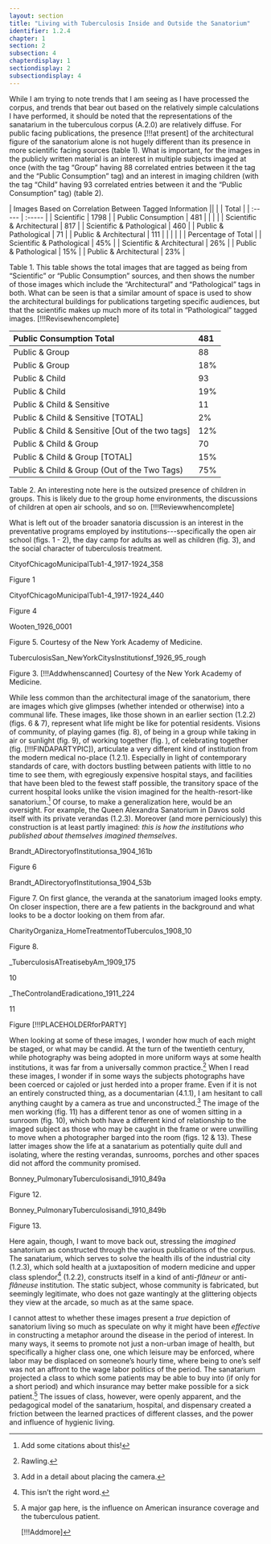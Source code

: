 ```yaml
---
layout: section
title: "Living with Tuberculosis Inside and Outside the Sanatorium"
identifier: 1.2.4
chapter: 1
section: 2
subsection: 4
chapterdisplay: 1
sectiondisplay: 2
subsectiondisplay: 4
---
```


While I am trying to note trends that I am seeing as I have processed the corpus, and trends that bear out based on the relatively simple calculations I have performed, it should be noted that the representations of the sanatarium in the tuberculous corpus (A.2.0) are relatively diffuse. For public facing publications, the presence [!!!at present] of the architectural figure of the sanatorium alone is not hugely different than its presence in more scientific facing sources (table 1). What is important, for the images in the publicly written material is an interest in multiple subjects imaged at once (with the tag “Group” having 88 correlated entries between it the tag and the “Public Consumption” tag) and an interest in imaging children (with the tag “Child” having 93 correlated entries between it and the “Public Consumption” tag) (table 2).

| Images Based on Correlation Between Tagged Information ||
|  | Total |
| :----- | :----- |
| Scientific | 1798 |
| Public Consumption | 481 |
|  |  |
| Scientific & Architectural | 817 |
| Scientific & Pathological | 460 |
| Public & Pathological | 71 |
| Public & Architectural | 111 |
|  |  |
|  | Percentage of Total |
| Scientific & Pathological | 45% |
| Scientific & Architectural | 26% |
| Public & Pathological | 15% |
| Public & Architectural | 23% |

Table 1.  This table shows the total images that are tagged as being from “Scientific” or “Public Consumption” sources, and then shows the number of those images which include the “Architectural” and “Pathological” tags in both. What can be seen is that a similar amount of space is used to show the architectural buildings for publications targeting specific audiences, but that the scientific makes up much more of its total in “Pathological” tagged images. [!!!Revisewhencomplete]

| Public Consumption Total | 481 |
| :----- | :----- |
| Public & Group | 88 |
| Public & Group | 18% |
| Public & Child | 93 |
| Public & Child | 19% |
| Public & Child & Sensitive | 11 |
| Public & Child & Sensitive [TOTAL] | 2% |
| Public & Child & Sensitive [Out of the two tags] | 12% |
| Public & Child & Group | 70 |
| Public & Child & Group [TOTAL] | 15% |
| Public & Child & Group (Out of the Two Tags) | 75% |

Table 2. An interesting note here is the outsized presence of children in groups. This is likely due to the group home environments, the discussions of children at open air schools, and so on. [!!!Reviewwhencomplete]

What is left out of the broader sanatoria discussion is an interest in the preventative programs employed by institutions---specifically the open air school (figs. 1 - 2), the day camp for adults as well as children (fig. 3), and the social character of tuberculosis treatment.

CityofChicagoMunicipalTub1-4\_1917-1924\_358

Figure 1

CityofChicagoMunicipalTub1-4\_1917-1924\_440

Figure 4

Wooten\_1926\_0001

Figure 5. Courtesy of the New York Academy of Medicine.

 

TuberculosisSan\_NewYorkCitysInstitutionsf\_1926\_95\_rough

Figure 3. [!!!Addwhenscanned] Courtesy of the New York Academy of Medicine.

While less common than the architectural image of the sanatorium, there are images which give glimpses (whether intended or otherwise) into a communal life. These images, like those shown in an earlier section (1.2.2) (figs. 6 & 7), represent what life might be like for potential residents. Visions of community, of playing games (fig. 8), of being in a group while taking in air or sunlight (fig. 9), of working together (fig. ), of celebrating together (fig. [!!!FINDAPARTYPIC]), articulate a very different kind of institution from the modern medical no-place (1.2.1). Especially in light of contemporary standards of care, with doctors bustling between patients with little to no time to see them, with egregiously expensive hospital stays, and facilities that have been bled to the fewest staff possible, the transitory space of the current hospital looks unlike the vision imagined for the health-resort-like sanatorium.[^fn1] Of course, to make a generalization here, would be an oversight. For example, the Queen Alexandra Sanatorium in Davos sold itself with its private verandas (1.2.3). Moreover (and more perniciously) this construction is at least partly imagined: *this is how the institutions who published about themselves imagined themselves*.

Brandt\_ADirectoryofInstitutionsa\_1904\_161b

Figure 6

Brandt\_ADirectoryofInstitutionsa\_1904\_53b

Figure 7. On first glance, the veranda at the sanatorium imaged looks empty. On closer inspection, there are a few patients in the background and what looks to be a doctor looking on them from afar.

CharityOrganiza\_HomeTreatmentofTuberculos\_1908\_10

Figure 8.

\_TuberculosisATreatisebyAm\_1909\_175

10

\_TheControlandEradicationo\_1911\_224

11

Figure [!!!PLACEHOLDERforPARTY]

When looking at some of these images, I wonder how much of each might be staged, or what may be candid. At the turn of the twentieth century, while photography was being adopted in more uniform ways at some health institutions, it was far from a universally common practice.[^fn2] When I read these images, I wonder if in some ways the subjects photographs have been coerced or cajoled or just herded into a proper frame. Even if it is not an entirely constructed thing, as a documentarian (4.1.1), I am hesitant to call anything caught by a camera as true and unconstructed.[^fn3] The image of the men working (fig. 11) has a different tenor as one of women sitting in a sunroom (fig. 10), which both have a different kind of relationship to the imaged subject as those who may be caught in the frame or were unwilling to move when a photographer barged into the room (figs. 12 & 13). These latter images show the life at a sanatarium as potentially quite dull and isolating, where the resting verandas, sunrooms, porches and other spaces did not afford the community promised.

Bonney\_PulmonaryTuberculosisandi\_1910\_849a

Figure 12.

Bonney\_PulmonaryTuberculosisandi\_1910\_849b

Figure 13.

Here again, though, I want to move back out, stressing the *imagined* sanatorium as constructed through the various publications of the corpus. The sanatarium, which serves to solve the health ills of the industrial city (1.2.3), which sold health at a juxtaposition of modern medicine and upper class splendor[^fn4] (1.2.2), constructs itself in a kind of anti-*flâneur* or anti-*flâneuse* institution. The static subject, whose community is fabricated, but seemingly legitimate, who does not gaze wantingly at the glittering objects they view at the arcade, so much as at the same space.

I cannot attest to whether these images present a *true* depiction of sanatorium living so much as speculate on why it might have been *effective* in constructing a metaphor around the disease in the period of interest. In many ways, it seems to promote not just a non-urban image of health, but specifically a higher class one, one which leisure may be enforced, where labor may be displaced on someone’s hourly time, where being to one’s self was not an affront to the wage labor politics of the period. The sanatarium projected a class to which some patients may be able to buy into (if only for a short period) and which insurance may better make possible for a sick patient.[^fn5] The issues of class, however, were openly apparent, and the pedagogical model of the sanatarium, hospital, and dispensary created a friction between the learned practices of different classes, and the power and influence of hygienic living.


[^fn1]: Add some citations about this!

[^fn2]: Rawling.

[^fn3]: Add in a detail about placing the camera.

[^fn4]: This isn’t the right word.

[^fn5]: A major gap here, is the influence on American insurance coverage and the tuberculous patient.
	
	[!!!Addmore]